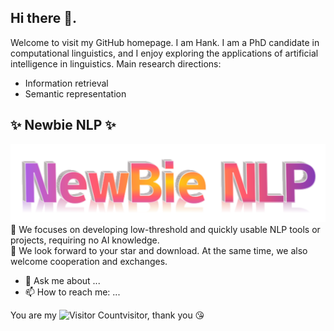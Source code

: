 ## Hi there 👋.
Welcome to visit my GitHub homepage. I am Hank.
I am a PhD candidate in computational linguistics, and I enjoy exploring the applications of artificial intelligence in linguistics.
Main research directions:
- Information retrieval
- Semantic representation

## ✨ Newbie NLP ✨ 
![newbie_logo](./images/newbie_logo.png)
:dart: We focuses on developing low-threshold and quickly usable NLP tools or projects, requiring no AI knowledge.  
:open_hands: We look forward to your star and download. At the same time, we also welcome cooperation and exchanges.  

<!--
**hank317/hank317** is a ✨ _special_ ✨ repository because its `README.md` (this file) appears on your GitHub profile.
-->
- 💬 Ask me about ...
- 📫 How to reach me: ...

<!--![](https://github-readme-stats.vercel.app/api?username=hank317&show_icons=true&theme=transparent)-->

You are my ![Visitor Count](https://profile-counter.glitch.me/hank317/count.svg)visitor, thank you :kissing_heart:



